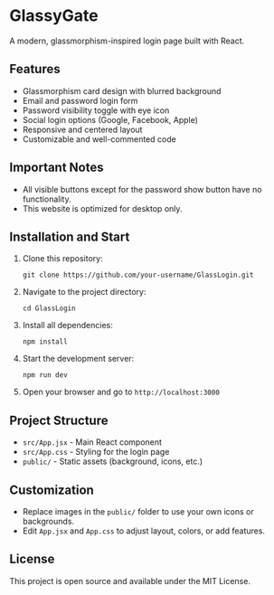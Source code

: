<h1>GlassyGate</h1>
<p>
A modern, glassmorphism-inspired login page built with React.
</p>

<h2>Features</h2>
<ul>
<li>Glassmorphism card design with blurred background</li>
<li>Email and password login form</li>
<li>Password visibility toggle with eye icon</li>
<li>Social login options (Google, Facebook, Apple)</li>
<li>Responsive and centered layout</li>
<li>Customizable and well-commented code</li>
</ul>

<h2>Important Notes</h2>
<ul>
<li>All visible buttons except for the password show button have no functionality.</li>
<li>This website is optimized for desktop only.</li>
</ul>

<h2>Installation and Start</h2>
<ol>
<li>Clone this repository:</li>
<pre><code>git clone https://github.com/your-username/GlassLogin.git</code></pre>
<li>Navigate to the project directory:</li>
<pre><code>cd GlassLogin</code></pre>
<li>Install all dependencies:</li>
<pre><code>npm install</code></pre>
<li>Start the development server:</li>
<pre><code>npm run dev</code></pre>
<li>Open your browser and go to <code>http://localhost:3000</code></li>
</ol>

<h2>Project Structure</h2>
<ul>
<li><code>src/App.jsx</code> - Main React component</li>
<li><code>src/App.css</code> - Styling for the login page</li>
<li><code>public/</code> - Static assets (background, icons, etc.)</li>
</ul>

<h2>Customization</h2>
<ul>
<li>Replace images in the <code>public/</code> folder to use your own icons or backgrounds.</li>
<li>Edit <code>App.jsx</code> and <code>App.css</code> to adjust layout, colors, or add features.</li>
</ul>

<h2>License</h2>
<p>
This project is open source and available under the MIT License.
</p>
